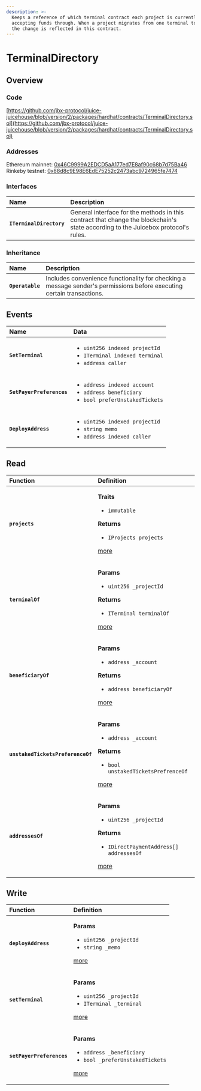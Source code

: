```yaml
---
description: >-
  Keeps a reference of which terminal contract each project is currently
  accepting funds through. When a project migrates from one terminal to another,
  the change is reflected in this contract.
---
```


# TerminalDirectory

## Overview

### Code

[https://github.com/jbx-protocol/juice-juicehouse/blob/version/2/packages/hardhat/contracts/TerminalDirectory.sol](https://github.com/jbx-protocol/juice-juicehouse/blob/version/2/packages/hardhat/contracts/TerminalDirectory.sol)

### **Addresses**

Ethereum mainnet: [0x46C9999A2EDCD5aA177ed7E8af90c68b7d75Ba46](https://etherscan.io/address/0x46C9999A2EDCD5aA177ed7E8af90c68b7d75Ba46)  
Rinkeby testnet: [0x88d8c9E98E6EdE75252c2473abc9724965fe7474](https://rinkeby.etherscan.io/address/0x88d8c9E98E6EdE75252c2473abc9724965fe7474)

### **Interfaces**

| **Name** | Description |
| :--- | :--- |
| **`ITerminalDirectory`** | General interface for the methods in this contract that change the blockchain's state according to the Juicebox protocol's rules. |

### **Inheritance**

| **Name** | Description |
| :--- | :--- |
| **`Operatable`** | Includes convenience functionality for checking a message sender's permissions before executing certain transactions.  |

## Events

<table>
  <thead>
    <tr>
      <th style="text-align:left">Name</th>
      <th style="text-align:left">Data</th>
    </tr>
  </thead>
  <tbody>
    <tr>
      <td style="text-align:left"><b><code>SetTerminal</code></b>
      </td>
      <td style="text-align:left">
        <ul>
          <li><code>uint256 indexed projectId</code> 
          </li>
          <li><code>ITerminal indexed terminal</code> 
          </li>
          <li><code>address caller</code>
          </li>
        </ul>
      </td>
    </tr>
    <tr>
      <td style="text-align:left"><b><code>SetPayerPreferences</code></b>
      </td>
      <td style="text-align:left">
        <ul>
          <li><code>address indexed account</code> 
          </li>
          <li><code>address beneficiary</code> 
          </li>
          <li><code>bool preferUnstakedTickets</code>
          </li>
        </ul>
      </td>
    </tr>
    <tr>
      <td style="text-align:left"><b><code>DeployAddress</code></b>
      </td>
      <td style="text-align:left">
        <ul>
          <li><code>uint256 indexed projectId</code> 
          </li>
          <li><code>string memo</code> 
          </li>
          <li><code>address indexed caller</code>
          </li>
        </ul>
      </td>
    </tr>
  </tbody>
</table>

## Read

<table>
  <thead>
    <tr>
      <th style="text-align:left">Function</th>
      <th style="text-align:left">Definition</th>
    </tr>
  </thead>
  <tbody>
    <tr>
      <td style="text-align:left"><b><code>projects</code></b>
      </td>
      <td style="text-align:left">
        <p><b>Traits</b>
        </p>
        <ul>
          <li><code>immutable</code>
          </li>
        </ul>
        <p><b>Returns</b>
        </p>
        <ul>
          <li><code>IProjects projects</code>
          </li>
        </ul>
        <p><a href="read/projects.md">more</a>
        </p>
      </td>
    </tr>
    <tr>
      <td style="text-align:left"><b><code>terminalOf</code></b>
      </td>
      <td style="text-align:left">
        <p><b>Params</b>
        </p>
        <ul>
          <li><code>uint256 _projectId</code>
          </li>
        </ul>
        <p><b>Returns</b>
        </p>
        <ul>
          <li><code>ITerminal terminalOf</code>
          </li>
        </ul>
        <p><a href="read/terminalof.md">more</a>
        </p>
      </td>
    </tr>
    <tr>
      <td style="text-align:left"><b><code>beneficiaryOf</code></b>
      </td>
      <td style="text-align:left">
        <p><b>Params</b>
        </p>
        <ul>
          <li><code>address _account</code>
          </li>
        </ul>
        <p><b>Returns</b>
        </p>
        <ul>
          <li><code>address beneficiaryOf</code>
          </li>
        </ul>
        <p><a href="read/beneficiaryof.md">more</a>
        </p>
      </td>
    </tr>
    <tr>
      <td style="text-align:left"><b><code>unstakedTicketsPreferenceOf</code></b>
      </td>
      <td style="text-align:left">
        <p><b>Params</b>
        </p>
        <ul>
          <li><code>address _account</code>
          </li>
        </ul>
        <p><b>Returns</b>
        </p>
        <ul>
          <li><code>bool unstakedTicketsPrefrenceOf</code>
          </li>
        </ul>
        <p><a href="read/unstakedticketspreferenceof.md">more</a>
        </p>
      </td>
    </tr>
    <tr>
      <td style="text-align:left"><b><code>addressesOf</code></b>
      </td>
      <td style="text-align:left">
        <p><b>Params</b>
        </p>
        <ul>
          <li><code>uint256 _projectId</code>
          </li>
        </ul>
        <p><b>Returns</b>
        </p>
        <ul>
          <li><code>IDirectPaymentAddress[] addressesOf</code>
          </li>
        </ul>
        <p><a href="read/addressesof.md">more</a>
        </p>
      </td>
    </tr>
  </tbody>
</table>

## Write

<table>
  <thead>
    <tr>
      <th style="text-align:left">Function</th>
      <th style="text-align:left">Definition</th>
    </tr>
  </thead>
  <tbody>
    <tr>
      <td style="text-align:left"><b><code>deployAddress</code></b>
      </td>
      <td style="text-align:left">
        <p><b>Params</b>
        </p>
        <ul>
          <li><code>uint256 _projectId</code> 
          </li>
          <li><code>string _memo</code>
          </li>
        </ul>
        <p><a href="write/deployaddress.md">more</a>
        </p>
      </td>
    </tr>
    <tr>
      <td style="text-align:left"><b><code>setTerminal</code></b>
      </td>
      <td style="text-align:left">
        <p><b>Params</b>
        </p>
        <ul>
          <li><code>uint256 _projectId</code> 
          </li>
          <li><code>ITerminal _terminal</code>
          </li>
        </ul>
        <p><a href="write/setterminal.md">more</a>
        </p>
      </td>
    </tr>
    <tr>
      <td style="text-align:left"><b><code>setPayerPreferences</code></b>
      </td>
      <td style="text-align:left">
        <p><b>Params</b>
        </p>
        <ul>
          <li><code>address _beneficiary</code> 
          </li>
          <li><code>bool _preferUnstakedTickets</code>
          </li>
        </ul>
        <p><a href="write/setpayerpreferences.md">more</a>
        </p>
      </td>
    </tr>
  </tbody>
</table>

